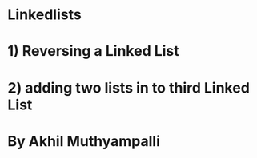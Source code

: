 # Linkedlists
# 1) Reversing a Linked List
# 2) adding two lists in to third Linked List
# By Akhil Muthyampalli
